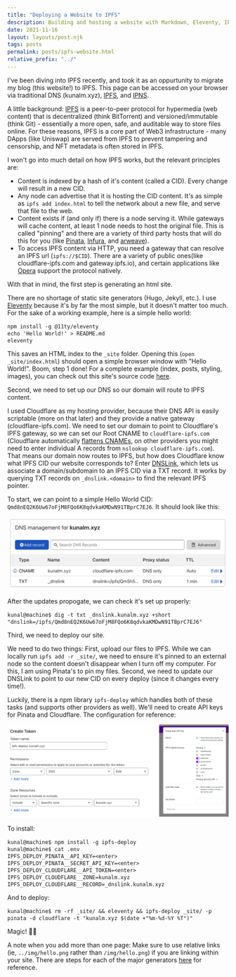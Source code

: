 ```yaml
---
title: "Deploying a Website to IPFS"
description: Building and hosting a website with Markdown, Eleventy, IPFS, Pinata, and Cloudflare.
date: 2021-11-16
layout: layouts/post.njk
tags: posts
permalink: posts/ipfs-website.html
relative_prefix: "../"
---
```


I've been diving into IPFS recently, and took it as an oppurtunity to migrate my blog (this website!) to IPFS. This page can be accessed on your browser via traditional DNS (kunalm.xyz), [IPFS](https://cloudflare-ipfs/ipfs/Qmb98SP1LpgtKcYD96jKEfzd8J5tDHtuoh3oQpLkeWtEXr/), and [IPNS](https://cloudflare-ipfs.com/ipns/_dnslink.kunalm.xyz/).

A little background: [IPFS](https://ipfs.io/) is a peer-to-peer protocol for hypermedia (web content) that is decentralized (think BitTorrent) and versioned/immutable (think Git) - essentially a more open, safe, and auditable way to store files online. For these reasons, IPFS is a core part of Web3 infrastructure - many DApps (like Uniswap) are served from IPFS to prevent tampering and censorship, and NFT metadata is often stored in IPFS.

I won't go into much detail on how IPFS works, but the relevant principles are:
- Content is indexed by a hash of it's content (called a CID). Every change will result in a new CID.
- Any node can advertise that it is hosting the CID content. It's as simple as `ipfs add index.html` to tell the network about a new file, and serve that file to the web.
- Content exists if (and only if) there is a node serving it. While gateways will cache content, at least 1 node needs to host the original file. This is called "pinning" and there are a variety of third party hosts that will do this for you (like [Pinata](https://pinata.cloud), [Infura](https://infura.io/), and [arweave](https://www.arweave.org/)).
- To access IPFS content via HTTP, you need a gateway that can resolve an IPFS url (`ipfs://$CID`). There are a variety of public ones(like cloudflare-ipfs.com and gateway.ipfs.io), and certain applications like [Opera](https://blogs.opera.com/tips-and-tricks/2021/02/opera-crypto-files-for-keeps-ipfs-unstoppable-domains/) support the protocol natively.

With that in mind, the first step is generating an html site.

There are no shortage of static site generators (Hugo, Jekyll, etc.). I use [Eleventy](https://www.11ty.dev/) because it's by far the most simple, but it doesn't matter too much. For the sake of a working example, here is a simple hello world:
```
npm install -g @11ty/eleventy
echo 'Hello World!' > README.md
eleventy
```

This saves an HTML index to the `_site` folder. Opening this (`open _site/index.html`) should open a simple browser window with "Hello World!". Boom, step 1 done! For a complete example (index, posts, styling, images), you can check out this site's source code [here](https://github.com/kunalmodi/web3-exploration/tree/master/kunalm.xyz).

Second, we need to set up our DNS so our domain will route to IPFS content.

I used Cloudflare as my hosting provider, because their DNS API is easily scriptable (more on that later) and they provide a native gateway (cloudflare-ipfs.com). We need to set our domain to point to Cloudflare's IPFS gateway, so we can set our Root CNAME to `cloudflare-ipfs.com` (Cloudflare automatically [flattens CNAMEs](https://blog.cloudflare.com/introducing-cname-flattening-rfc-compliant-cnames-at-a-domains-root/), on other providers you might need to enter individual A records from `nslookup cloudflare-ipfs.com`). That means our domain now routes to IPFS, but how does Cloudflare know what IPFS CID our website corresponds to? Enter [DNSLink](https://dnslink.io/), which lets us associate a domain/subdomain to an IPFS CID via a TXT record. It works by querying TXT records on `_dnslink.<domain>` to find the relevant IPFS pointer.

To start, we can point to a simple Hello World CID: `Qmd8nEQ2K6Uw67oFjM8FQo6K8qdvkaKMDwN91TBprC7EJ6`. It should look like this:

![Cloudflare DNS](../static/img/cloudflare-dns.png)

After the updates propogate, we can check it's set up properly:
```
kunal@machine$ dig -t txt _dnslink.kunalm.xyz +short
"dnslink=/ipfs/Qmd8nEQ2K6Uw67oFjM8FQo6K8qdvkaKMDwN91TBprC7EJ6"
```

Third, we need to deploy our site.

We need to do two things: First, upload our files to IPFS. While we can locally run `ipfs add -r _site/`, we need to ensure it's pinned to an external node so the content doesn't disappear when I turn off my computer. For this, I am using Pinata's to pin my files. Second, we need to update our DNSLink to point to our new CID on every deploy (since it changes every time!).

Luckily, there is a npm library `ipfs-deploy` which handles both of these tasks (and supports other providers as well). We'll need to create API keys for Pinata and Cloudflare. The configuration for reference:

![API Tokens](../static/img/ipfs-token.png)

To install:
```
kunal@machine$ npm install -g ipfs-deploy
kunal@machine$ cat .env
IPFS_DEPLOY_PINATA__API_KEY=<enter>
IPFS_DEPLOY_PINATA__SECRET_API_KEY=<enter>
IPFS_DEPLOY_CLOUDFLARE__API_TOKEN=<enter>
IPFS_DEPLOY_CLOUDFLARE__ZONE=kunalm.xyz
IPFS_DEPLOY_CLOUDFLARE__RECORD=_dnslink.kunalm.xyz
```

And to deploy:
```
kunal@machine$ rm -rf _site/ && eleventy && ipfs-deploy _site/ -p pinata -d cloudflare -t "kunalm.xyz $(date +"%m-%d-%Y %T")"
```

Magic! 🧙‍♀️

A note when you add more than one page: Make sure to use relative links (ie, `../img/hello.png` rather than `/img/hello.png`) if you are linking within your site. There are steps for each of the major generators [here](https://developers.cloudflare.com/distributed-web/ipfs-gateway/updating-for-ipfs) for reference.
